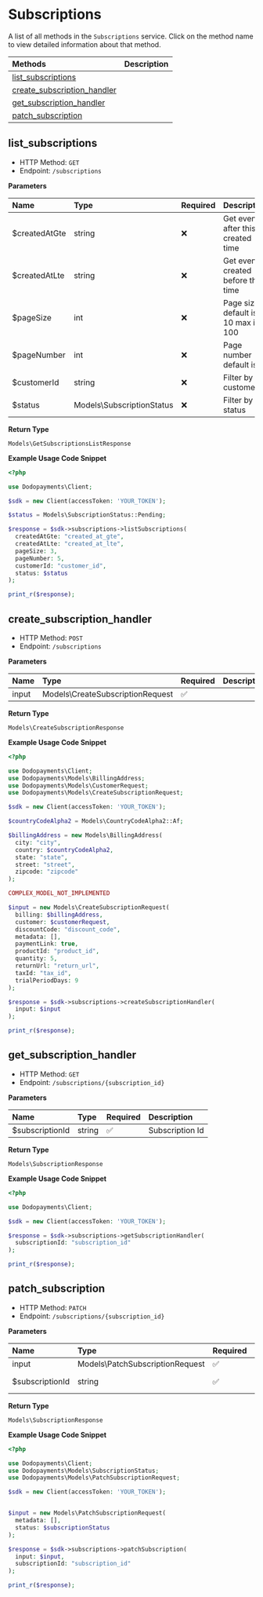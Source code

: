 # Subscriptions

A list of all methods in the `Subscriptions` service. Click on the method name to view detailed information about that method.

| Methods | Description |
| :------ | :---------- |
|[list_subscriptions](#list_subscriptions)|  |
|[create_subscription_handler](#create_subscription_handler)|  |
|[get_subscription_handler](#get_subscription_handler)|  |
|[patch_subscription](#patch_subscription)|  |

## list_subscriptions


- HTTP Method: `GET`
- Endpoint: `/subscriptions`

**Parameters**

| Name    | Type| Required | Description |
| :-------- | :----------| :----------| :----------|
| $createdAtGte | string | ❌ | Get events after this created time |
| $createdAtLte | string | ❌ | Get events created before this time |
| $pageSize | int | ❌ | Page size default is 10 max is 100 |
| $pageNumber | int | ❌ | Page number default is 0 |
| $customerId | string | ❌ | Filter by customer id |
| $status | Models\SubscriptionStatus | ❌ | Filter by status |

**Return Type**

`Models\GetSubscriptionsListResponse`

**Example Usage Code Snippet**
```php
<?php

use Dodopayments\Client;

$sdk = new Client(accessToken: 'YOUR_TOKEN');

$status = Models\SubscriptionStatus::Pending;

$response = $sdk->subscriptions->listSubscriptions(
  createdAtGte: "created_at_gte",
  createdAtLte: "created_at_lte",
  pageSize: 3,
  pageNumber: 5,
  customerId: "customer_id",
  status: $status
);

print_r($response);
```

## create_subscription_handler


- HTTP Method: `POST`
- Endpoint: `/subscriptions`

**Parameters**

| Name    | Type| Required | Description |
| :-------- | :----------| :----------| :----------|
| input | Models\CreateSubscriptionRequest | ✅ |  |

**Return Type**

`Models\CreateSubscriptionResponse`

**Example Usage Code Snippet**
```php
<?php

use Dodopayments\Client;
use Dodopayments\Models\BillingAddress;
use Dodopayments\Models\CustomerRequest;
use Dodopayments\Models\CreateSubscriptionRequest;

$sdk = new Client(accessToken: 'YOUR_TOKEN');

$countryCodeAlpha2 = Models\CountryCodeAlpha2::Af;

$billingAddress = new Models\BillingAddress(
  city: "city",
  country: $countryCodeAlpha2,
  state: "state",
  street: "street",
  zipcode: "zipcode"
);

COMPLEX_MODEL_NOT_IMPLEMENTED

$input = new Models\CreateSubscriptionRequest(
  billing: $billingAddress,
  customer: $customerRequest,
  discountCode: "discount_code",
  metadata: [],
  paymentLink: true,
  productId: "product_id",
  quantity: 5,
  returnUrl: "return_url",
  taxId: "tax_id",
  trialPeriodDays: 9
);

$response = $sdk->subscriptions->createSubscriptionHandler(
  input: $input
);

print_r($response);
```

## get_subscription_handler


- HTTP Method: `GET`
- Endpoint: `/subscriptions/{subscription_id}`

**Parameters**

| Name    | Type| Required | Description |
| :-------- | :----------| :----------| :----------|
| $subscriptionId | string | ✅ | Subscription Id |

**Return Type**

`Models\SubscriptionResponse`

**Example Usage Code Snippet**
```php
<?php

use Dodopayments\Client;

$sdk = new Client(accessToken: 'YOUR_TOKEN');

$response = $sdk->subscriptions->getSubscriptionHandler(
  subscriptionId: "subscription_id"
);

print_r($response);
```

## patch_subscription


- HTTP Method: `PATCH`
- Endpoint: `/subscriptions/{subscription_id}`

**Parameters**

| Name    | Type| Required | Description |
| :-------- | :----------| :----------| :----------|
| input | Models\PatchSubscriptionRequest | ✅ |  |
| $subscriptionId | string | ✅ | Subscription Id |

**Return Type**

`Models\SubscriptionResponse`

**Example Usage Code Snippet**
```php
<?php

use Dodopayments\Client;
use Dodopayments\Models\SubscriptionStatus;
use Dodopayments\Models\PatchSubscriptionRequest;

$sdk = new Client(accessToken: 'YOUR_TOKEN');


$input = new Models\PatchSubscriptionRequest(
  metadata: [],
  status: $subscriptionStatus
);

$response = $sdk->subscriptions->patchSubscription(
  input: $input,
  subscriptionId: "subscription_id"
);

print_r($response);
```




<!-- This file was generated by liblab | https://liblab.com/ -->